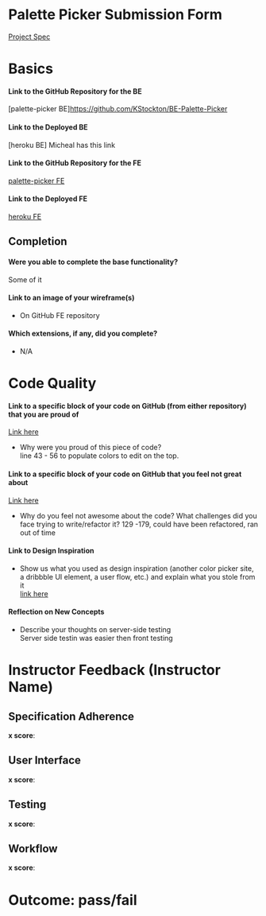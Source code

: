 # Palette Picker Submission Form

 [Project Spec](http://frontend.turing.io/projects/palette-picker.html)

 # Basics

 #### Link to the GitHub Repository for the BE
[palette-picker BE]https://github.com/KStockton/BE-Palette-Picker

 #### Link to the Deployed BE
[heroku BE] Micheal has this link

 #### Link to the GitHub Repository for the FE
[palette-picker FE](https://github.com/Klhalls89/FE-Palette-Picker)

 #### Link to the Deployed FE
[heroku FE](https://dashboard.heroku.com/apps/genhex)

 ## Completion

 #### Were you able to complete the base functionality?

 Some of it

 #### Link to an image of your wireframe(s)
- On GitHub FE repository

 #### Which extensions, if any, did you complete?
 
 - N/A

 # Code Quality

 #### Link to a specific block of your code on GitHub (from either repository) that you are proud of
[Link here](https://github.com/Klhalls89/FE-Palette-Picker/blob/master/src/components/App/App.js)

 * Why were you proud of this piece of code?  
line 43 - 56 to populate colors to edit on the top. 

 #### Link to a specific block of your code on GitHub that you feel not great about
[Link here](https://github.com/Klhalls89/FE-Palette-Picker/blob/master/src/components/App/App.js)

 * Why do you feel not awesome about the code? What challenges did you face trying to write/refactor it?
129 -179, could have been refactored, ran out of time

 #### Link to Design Inspiration

 * Show us what you used as design inspiration (another color picker site, a dribbble UI element, a user flow, etc.) and explain what you stole from it  
[link here](https://coolors.co/)

 #### Reflection on New Concepts

 * Describe your thoughts on server-side testing  
 Server side testin was easier then front testing


 # Instructor Feedback (Instructor Name)

 ## Specification Adherence

 **x score**: 

 ## User Interface

 **x score**: 

 ## Testing

 **x score**: 

 ## Workflow

 **x score**: 

 # Outcome: pass/fail
